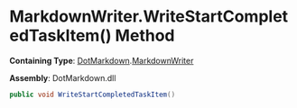 # MarkdownWriter\.WriteStartCompletedTaskItem\(\) Method

**Containing Type**: [DotMarkdown](../../README.md)\.[MarkdownWriter](../README.md)

**Assembly**: DotMarkdown\.dll

```csharp
public void WriteStartCompletedTaskItem()
```

